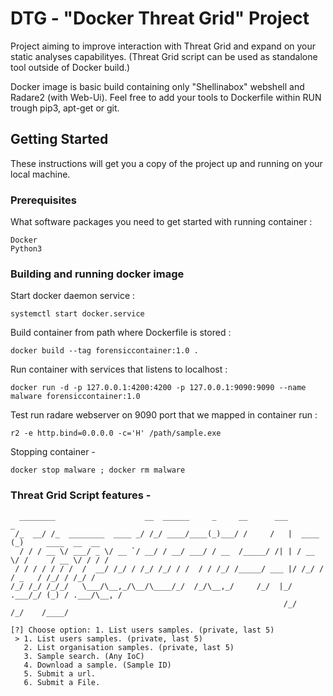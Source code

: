 # DTG - "Docker Threat Grid" Project

Project aiming to improve interaction with Threat Grid and expand on your static analyses capabilityes.
(Threat Grid script can be used as standalone tool outside of Docker build.)

Docker image is basic build containing only "Shellinabox" webshell and Radare2 (with Web-Ui).
Feel free to add your tools to Dockerfile within RUN trough pip3, apt-get or git.

## Getting Started

These instructions will get you a copy of the project up and running on your local machine. 

### Prerequisites

What software packages you need to get started with running container :

```
Docker
Python3
```

### Building and running docker image 

Start docker daemon service :

```
systemctl start docker.service
```

Build container from path where Dockerfile is stored :

```
docker build --tag forensiccontainer:1.0 .
```

Run container with services that listens to localhost :

```
docker run -d -p 127.0.0.1:4200:4200 -p 127.0.0.1:9090:9090 --name malware forensiccontainer:1.0
```

Test run radare webserver on 9090 port that we mapped in container run :
```
r2 -e http.bind=0.0.0.0 -c='H' /path/sample.exe
```

Stopping container -

```
docker stop malware ; docker rm malware
```

### Threat Grid Script features -

```
  ________                    __  ______     _     __      ___          _                   
 /_  __/ /_  ________  ____ _/ /_/ ____/____(_)___/ /     /   |  ____  (_)     ____  __  __ 
  / / / __ \/ ___/ _ \/ __ `/ __/ / __/ ___/ / __  /_____/ /| | / __ \/ /     / __ \/ / / / 
 / / / / / / /  /  __/ /_/ / /_/ /_/ / /  / / /_/ /_____/ ___ |/ /_/ / / _   / /_/ / /_/ /  
/_/ /_/ /_/_/   \___/\__,_/\__/\____/_/  /_/\__,_/     /_/  |_/ .___/_/ (_) / .___/\__, /   
                                                             /_/           /_/    /____/    
                                                                                            
[?] Choose option: 1. List users samples. (private, last 5)
 > 1. List users samples. (private, last 5)
   2. List organisation samples. (private, last 5)
   3. Sample search. (Any IoC)
   4. Download a sample. (Sample ID)
   5. Submit a url.
   6. Submit a File.
   
```
